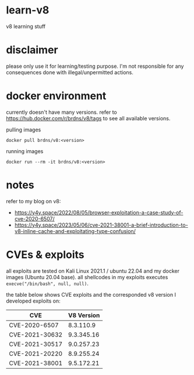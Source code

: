 # learn-v8
v8 learning stuff

# disclaimer
please only use it for learning/testing purpose. I'm not responsible for any consequences done with illegal/unpermitted actions.

# docker environment
currently doesn't have many versions. refer to https://hub.docker.com/r/brdns/v8/tags to see all available versions.

pulling images
```
docker pull brdns/v8:<version>
```

running images
```
docker run --rm -it brdns/v8:<version>
```
# notes
refer to my blog on v8: 
- https://y4y.space/2022/08/05/browser-exploitation-a-case-study-of-cve-2020-6507/
- https://y4y.space/2023/05/06/cve-2021-38001-a-brief-introduction-to-v8-inline-cache-and-exploitating-type-confusion/

# CVEs & exploits
all exploits are tested on Kali Linux 2021.1 / ubuntu 22.04 and my docker images (Ubuntu 20.04 base). all shellcodes in my exploits executes `execve("/bin/bash", null, null)`.

the table below shows CVE exploits and the corresponded v8 version I developed exploits on:

|CVE|V8 Version|
|---|---|
|CVE-2020-6507|8.3.110.9|
|CVE-2021-30632|9.3.345.16|
|CVE-2021-30517|9.0.257.23|
|CVE-2021-20220|8.9.255.24|
|CVE-2021-38001|9.5.172.21|

